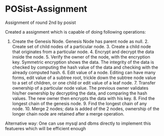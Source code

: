 # POSist-Assignment
Assignment of round 2nd by posist

Created a assignment which is capable of doing following operations:
1. Create the Genesis Node. Genesis Node has parent node as null. 2. Create set of child nodes of a particular node. 3. Create a child node that originates from a particular node. 4. Encrypt and decrypt the data inside the node. 5. Verify the owner of the node, with the encryption key. Symmetric encryption shows the data. The integrity of the data is checked by computing the hash value of the data and checking with the already computed hash. 6. Edit value of a node. Editing can have many forms, edit value of a subtree root, trickle down the
subtree node value to a set of children, or one child or edit value of a leaf node. 7. Transfer ownership of a particular node value. The previous owner validates his/her ownership by
decrypting the data, and comparing the hash values. The new owner then encrypts the data with his key. 8. Find the longest chain of the genesis node. 9. Find the longest chain of any node. 10. Merge 2 nodes; data is added of the 2 nodes, ownership of the longer chain node are retained after a
merge operation.


Alternative way:
One can use mysql and dbms directly to implement this featueres which will be efficient enough
